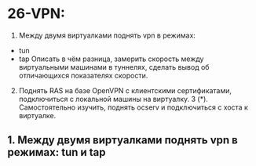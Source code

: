 # 26-VPN:
1. Между двумя виртуалками поднять vpn в режимах:
- tun
- tap
Описать в чём разница, замерить скорость между виртуальными
машинами в туннелях, сделать вывод об отличающихся показателях
скорости.
2. Поднять RAS на базе OpenVPN с клиентскими сертификатами,
подключиться с локальной машины на виртуалку.
3 (*). Самостоятельно изучить, поднять ocserv и подключиться с хоста к
виртуалке.



## 1. Между двумя виртуалками поднять vpn в режимах: tun и  tap
